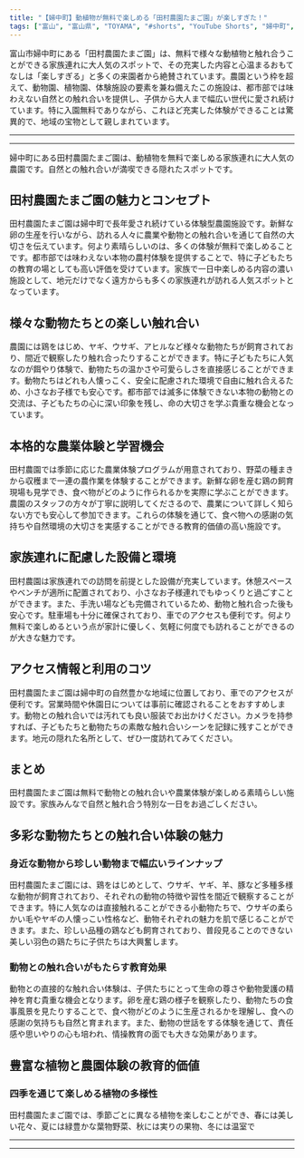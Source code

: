```yaml
---
title: "【婦中町】動植物が無料で楽しめる「田村農園たまご園」が楽しすぎた！"
tags: ["富山", "富山県", "TOYAMA", "#shorts", "YouTube Shorts", "婦中町", "富山市", "富山観光", "富山旅行", "北陸観光", "日本海", "立山黒部", "動画", "ショート動画", "富山県の観光スポット", "富山県でおすすめの場所", "富山県の名所", "富山県の見どころ", "富山県のグルメ", "富山県の文化", "富山県の自然", "富山県のイベント"]
---
```


富山市婦中町にある「田村農園たまご園」は、無料で様々な動植物と触れ合うことができる家族連れに大人気のスポットで、その充実した内容と心温まるおもてなしは「楽しすぎる」と多くの来園者から絶賛されています。農園という枠を超えて、動物園、植物園、体験施設の要素を兼ね備えたこの施設は、都市部では味わえない自然との触れ合いを提供し、子供から大人まで幅広い世代に愛され続けています。特に入園無料でありながら、これほど充実した体験ができることは驚異的で、地域の宝物として親しまれています。

---

<!-- 🎥 YouTube動画埋め込み -->
<!-- No YouTube URL provided -->

---

婦中町にある田村農園たまご園は、動植物を無料で楽しめる家族連れに大人気の農園です。自然との触れ合いが満喫できる隠れたスポットです。

## 田村農園たまご園の魅力とコンセプト

田村農園たまご園は婦中町で長年愛され続けている体験型農園施設です。新鮮な卵の生産を行いながら、訪れる人々に農業や動物との触れ合いを通じて自然の大切さを伝えています。何より素晴らしいのは、多くの体験が無料で楽しめることです。都市部では味わえない本物の農村体験を提供することで、特に子どもたちの教育の場としても高い評価を受けています。家族で一日中楽しめる内容の濃い施設として、地元だけでなく遠方からも多くの家族連れが訪れる人気スポットとなっています。

## 様々な動物たちとの楽しい触れ合い

農園には鶏をはじめ、ヤギ、ウサギ、アヒルなど様々な動物たちが飼育されており、間近で観察したり触れ合ったりすることができます。特に子どもたちに人気なのが餌やり体験で、動物たちの温かさや可愛らしさを直接感じることができます。動物たちはどれも人懐っこく、安全に配慮された環境で自由に触れ合えるため、小さなお子様でも安心です。都市部では滅多に体験できない本物の動物との交流は、子どもたちの心に深い印象を残し、命の大切さを学ぶ貴重な機会となっています。

## 本格的な農業体験と学習機会

田村農園では季節に応じた農業体験プログラムが用意されており、野菜の種まきから収穫まで一連の農作業を体験することができます。新鮮な卵を産む鶏の飼育現場も見学でき、食べ物がどのように作られるかを実際に学ぶことができます。農園のスタッフの方々が丁寧に説明してくださるので、農業について詳しく知らない方でも安心して参加できます。これらの体験を通じて、食べ物への感謝の気持ちや自然環境の大切さを実感することができる教育的価値の高い施設です。

## 家族連れに配慮した設備と環境

田村農園は家族連れでの訪問を前提とした設備が充実しています。休憩スペースやベンチが適所に配置されており、小さなお子様連れでもゆっくりと過ごすことができます。また、手洗い場なども完備されているため、動物と触れ合った後も安心です。駐車場も十分に確保されており、車でのアクセスも便利です。何より無料で楽しめるという点が家計に優しく、気軽に何度でも訪れることができるのが大きな魅力です。

## アクセス情報と利用のコツ

田村農園たまご園は婦中町の自然豊かな地域に位置しており、車でのアクセスが便利です。営業時間や休園日については事前に確認されることをおすすめします。動物との触れ合いでは汚れても良い服装でお出かけください。カメラを持参すれば、子どもたちと動物たちの素敵な触れ合いシーンを記録に残すことができます。地元の隠れた名所として、ぜひ一度訪れてみてください。

## まとめ

田村農園たまご園は無料で動物との触れ合いや農業体験が楽しめる素晴らしい施設です。家族みんなで自然と触れ合う特別な一日をお過ごしください。

## 多彩な動物たちとの触れ合い体験の魅力

### 身近な動物から珍しい動物まで幅広いラインナップ

田村農園たまご園には、鶏をはじめとして、ウサギ、ヤギ、羊、豚など多種多様な動物が飼育されており、それぞれの動物の特徴や習性を間近で観察することができます。特に人気なのは直接触れることができる小動物たちで、ウサギの柔らかい毛やヤギの人懐っこい性格など、動物それぞれの魅力を肌で感じることができます。また、珍しい品種の鶏なども飼育されており、普段見ることのできない美しい羽色の鶏たちに子供たちは大興奮します。

### 動物との触れ合いがもたらす教育効果

動物との直接的な触れ合い体験は、子供たちにとって生命の尊さや動物愛護の精神を育む貴重な機会となります。卵を産む鶏の様子を観察したり、動物たちの食事風景を見たりすることで、食べ物がどのように生産されるかを理解し、食への感謝の気持ちも自然と育まれます。また、動物の世話をする体験を通じて、責任感や思いやりの心も培われ、情操教育の面でも大きな効果があります。

## 豊富な植物と農園体験の教育的価値

### 四季を通じて楽しめる植物の多様性

田村農園たまご園では、季節ごとに異なる植物を楽しむことができ、春には美しい花々、夏には緑豊かな葉物野菜、秋には実りの果物、冬には温室で

---

<!-- 🗺 Googleマップ（自動表示: page.tsxで地域名から自動生成） -->

<!-- 📍 宿泊リンク（自動表示: page.tsxで地域別リンクを自動生成）
     - タイトルから地域名を抽出
     - JTB / 楽天トラベル / じゃらん / 一休.com 対応
     - 環境変数でプロバイダー切替可能
-->

<!-- 📚 関連記事（自動表示: page.tsxで同カテゴリから2件自動選択） -->

<!-- 🏷️ タグ（自動表示: page.tsxで記事最下部に自動配置） -->

---

<!--
【記事文字数ルール】
- 基本文字数: 最低1000文字以上
- 推奨文字数: 1000〜1500文字（スマホ読みやすさ最優先）
- 上限なし: 情報量的に必要な場合は1500文字や2000文字を超えても良い
- 判断基準: 読者にとって価値ある情報を過不足なく提供できる文字数

【記事構成の最終形】
1. タイトル・動画・本文
2. まとめ
3. Googleマップ（見出しなし、マップのみ自動表示）
4. **宿泊リンク（地域別自動生成）** ← 2025年10月7日追加
5. 関連記事（H3、同カテゴリから2件自動選択）
6. タグ（記事最下部に自動表示）
7. ナビゲーションボタン

【宿泊リンクシステム仕様】
- タイトルから地域名を自動抽出（【〇〇市】形式優先）
- 北陸地方地域辞書: 富山/石川/福井の主要都市対応
- 対応プロバイダー: JTB（既定）/ 楽天トラベル / じゃらん / 一休.com
- 環境変数で切替: NEXT_PUBLIC_DEFAULT_TRAVEL_PROVIDER
- URLテンプレート: 地域名自動エンコード + アフィリエイトID挿入
- 配置位置: Googleマップ直後、関連記事より前

【自動生成セクション】
※以下はpage.tsxで自動生成されるため、記事本文には含めない
- Googleマップ: タイトル【】内の地域名から生成
- 宿泊リンク: 地域名抽出 → Deeplink生成 → スタイル適用
- 関連記事: 同カテゴリから2件を自動選択・リンク化
- タグ: 記事データから最下部に自動配置

【削除済みセクション】
※アクセス方法・周辺情報・公式リンクセクションは不要（2025年10月5日削除）

【AdSense・アフィリエイト】
- Google AdSense: 全ページ自動読み込み（layout.tsx）
- アフィリエイトスクリプト: AffilScript（layout.tsx）
- data-affil属性での動的リンク変換機能あり（現在は宿泊リンクで代替）

【最終更新】2025年10月7日 - 地域別宿泊リンク自動生成システム実装
-->
